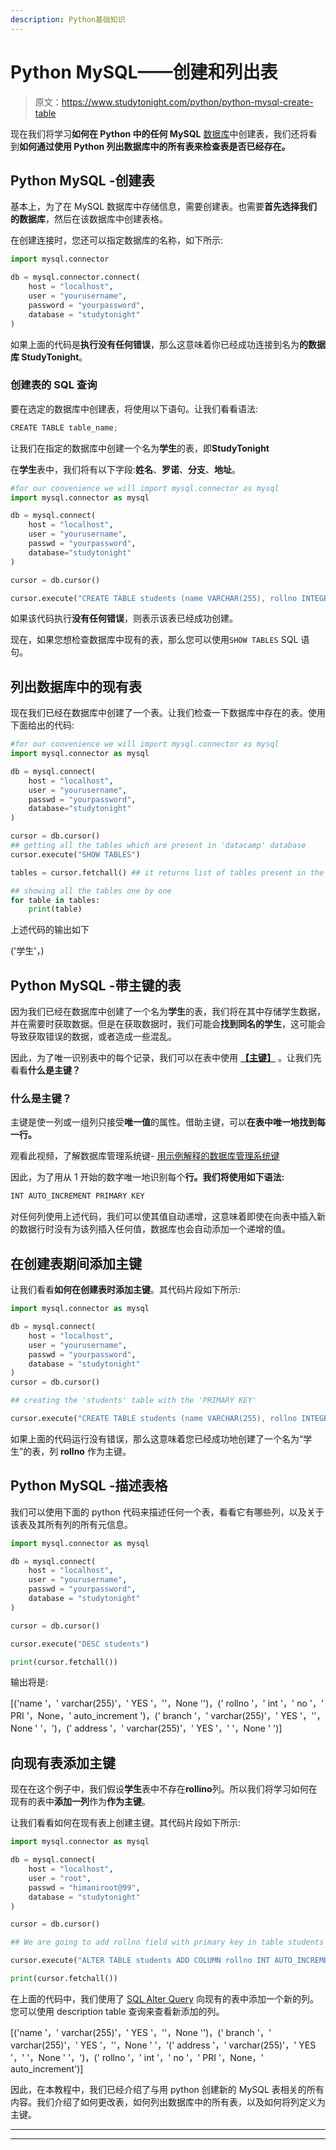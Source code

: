 ```yaml
---
description: Python基础知识
---
```


# Python MySQL——创建和列出表

> 原文：<https://www.studytonight.com/python/python-mysql-create-table>

现在我们将学习**如何在 Python 中的任何 MySQL** [数据库](python-mysql-database)中创建表，我们还将看到**如何通过使用 Python 列出数据库中的所有表来检查表是否已经存在。**

## Python MySQL -创建表

基本上，为了在 MySQL 数据库中存储信息，需要创建表。也需要**首先选择我们的数据库**，然后在该数据库中创建表格。

在创建连接时，您还可以指定数据库的名称，如下所示:

```py
import mysql.connector

db = mysql.connector.connect(
    host = "localhost",
    user = "yourusername",
    password = "yourpassword",
    database = "studytonight"
)
```

如果上面的代码是**执行没有任何错误**，那么这意味着你已经成功连接到名为**的数据库 StudyTonight**。

### 创建表的 SQL 查询

要在选定的数据库中创建表，将使用以下语句。让我们看看语法:

```py
CREATE TABLE table_name;
```

让我们在指定的数据库中创建一个名为**学生**的表，即**StudyTonight**

在**学生**表中，我们将有以下字段:**姓名**、**罗诺**、**分支**、**地址**。

```py
#for our convenience we will import mysql.connector as mysql
import mysql.connector as mysql

db = mysql.connect(
    host = "localhost",
    user = "yourusername",
    passwd = "yourpassword",
    database="studytonight"
)

cursor = db.cursor()

cursor.execute("CREATE TABLE students (name VARCHAR(255), rollno INTEGER(100), branch VARCHAR(255), address VARCHAR(255))")
```

如果该代码执行**没有任何错误**，则表示该表已经成功创建。

现在，如果您想检查数据库中现有的表，那么您可以使用`SHOW TABLES` SQL 语句。

## 列出数据库中的现有表

现在我们已经在数据库中创建了一个表。让我们检查一下数据库中存在的表。使用下面给出的代码:

```py
#for our convenience we will import mysql.connector as mysql
import mysql.connector as mysql

db = mysql.connect(
    host = "localhost",
    user = "yourusername",
    passwd = "yourpassword",
    database="studytonight"
)

cursor = db.cursor()
## getting all the tables which are present in 'datacamp' database
cursor.execute("SHOW TABLES")

tables = cursor.fetchall() ## it returns list of tables present in the database

## showing all the tables one by one
for table in tables:
    print(table)
```

上述代码的输出如下

('学生'，)

## Python MySQL -带主键的表

因为我们已经在数据库中创建了一个名为**学生**的表，我们将在其中存储学生数据，并在需要时获取数据。但是在获取数据时，我们可能会**找到同名的学生**，这可能会导致获取错误的数据，或者造成一些混乱。

因此，为了唯一识别表中的每个记录，我们可以在表中使用 [**【主键】**](/dbms/database-key.php) 。让我们先看看**什么是主键？**

### 什么是主键？

主键是使一列或一组列只接受**唯一值**的属性。借助主键，可以**在表中唯一地找到每一行。**

观看此视频，了解数据库管理系统键- [用示例解释的数据库管理系统键](http://youtube.com/watch?v=p3yJZH8_bsc)

因此，为了用从 1 开始的数字唯一地识别每个**行。我们将使用如下语法:**

```py
INT AUTO_INCREMENT PRIMARY KEY
```

对任何列使用上述代码，我们可以使其值自动递增，这意味着即使在向表中插入新的数据行时没有为该列插入任何值，数据库也会自动添加一个递增的值。

## 在创建表期间添加主键

让我们看看**如何在创建表时添加主键**。其代码片段如下所示:

```py
import mysql.connector as mysql

db = mysql.connect(
    host = "localhost",
    user = "yourusername",
    passwd = "yourpassword",
    database = "studytonight"
)
cursor = db.cursor()

## creating the 'students' table with the 'PRIMARY KEY'

cursor.execute("CREATE TABLE students (name VARCHAR(255), rollno INTEGER(100) NOT NULL AUTO_INCREMENT PRIMARY KEY, branch VARCHAR(255), address VARCHAR(255))")
```

如果上面的代码运行没有错误，那么这意味着您已经成功地创建了一个名为“学生”的表，列 **rollno** 作为主键。

## Python MySQL -描述表格

我们可以使用下面的 python 代码来描述任何一个表，看看它有哪些列，以及关于该表及其所有列的所有元信息。

```py
import mysql.connector as mysql

db = mysql.connect(
    host = "localhost",
    user = "yourusername",
    passwd = "yourpassword",
    database = "studytonight"
)

cursor = db.cursor()

cursor.execute("DESC students")

print(cursor.fetchall())
```

输出将是:

[('name '，' varchar(255)'，' YES '，''，None '')，(' rollno '，' int '，' no '，' PRI '，None，' auto_increment ')，(' branch '，' varchar(255)'，' YES '，''，None ' '，')，(' address '，' varchar(255)'，' YES '，' '，None ' ')]

## 向现有表添加主键

现在在这个例子中，我们假设**学生**表中不存在**rollino**列。所以我们将学习如何在现有的表中**添加一列**作为**作为主键**。

让我们看看如何在现有表上创建主键。其代码片段如下所示:

```py
import mysql.connector as mysql

db = mysql.connect(
    host = "localhost",
    user = "root",
    passwd = "himaniroot@99",
    database = "studytonight"
)

cursor = db.cursor()

## We are going to add rollno field with primary key in table students 

cursor.execute("ALTER TABLE students ADD COLUMN rollno INT AUTO_INCREMENT PRIMARY KEY")

print(cursor.fetchall())
```

在上面的代码中，我们使用了 [SQL Alter Query](https://www.studytonight.com/dbms/alter-query.php) 向现有的表中添加一个新的列。您可以使用 description table 查询来查看新添加的列。

[('name '，' varchar(255)'，' YES '，''，None '')，(' branch '，' varchar(255)'，' YES '，''，None ' '，'(' address '，' varchar(255)'，' YES '，' '，None ' '，')，(' rollno '，' int '，' no '，' PRI '，None，' auto_increment')]

因此，在本教程中，我们已经介绍了与用 python 创建新的 MySQL 表相关的所有内容。我们介绍了如何更改表，如何列出数据库中的所有表，以及如何将列定义为主键。

* * *

* * *